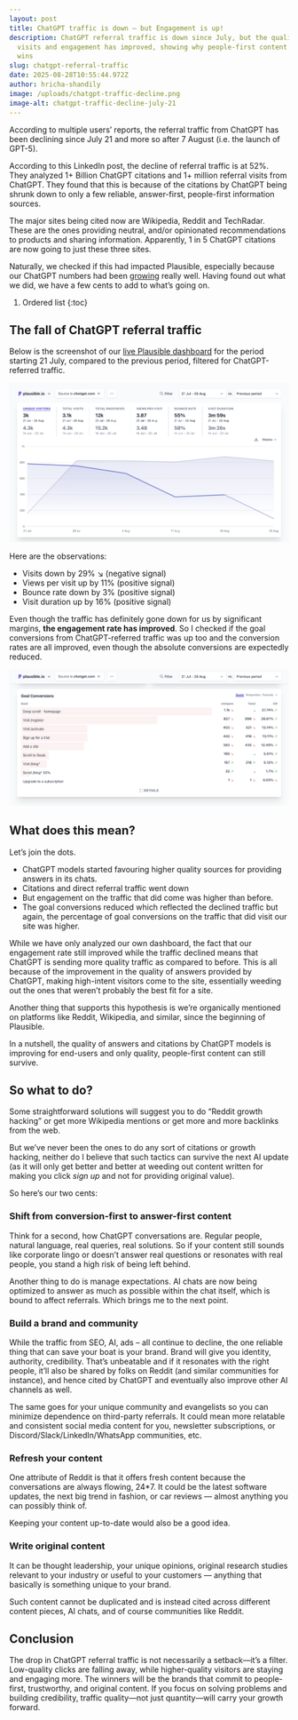 ```yaml
---
layout: post
title: ChatGPT traffic is down — but Engagement is up!
description: ChatGPT referral traffic is down since July, but the quality of
  visits and engagement has improved, showing why people-first content still
  wins
slug: chatgpt-referral-traffic
date: 2025-08-28T10:55:44.972Z
author: hricha-shandily
image: /uploads/chatgpt-traffic-decline.png
image-alt: chatgpt-traffic-decline-july-21
---
```

According to multiple users’ reports, the referral traffic from ChatGPT has been declining since July 21 and more so after 7 August (i.e. the launch of GPT-5).

According to this LinkedIn post, the decline of referral traffic is at 52%. They analyzed 1+ Billion ChatGPT citations and 1+ million referral visits from ChatGPT. They found that this is because of the citations by ChatGPT being shrunk down to only a few reliable, answer-first, people-first information sources.

The major sites being cited now are Wikipedia, Reddit and TechRadar. These are the ones providing neutral, and/or opinionated recommendations to products and sharing information. Apparently, 1 in 5 ChatGPT citations are now going to just these three sites.

Naturally, we checked if this had impacted Plausible, especially because our ChatGPT numbers had been [growing](https://plausible.io/blog/ai-referral-traffic-and-optimization) really well. Having found out what we did, we have a few cents to add to what’s going on.

1. Ordered list
   {:toc}

## The fall of ChatGPT referral traffic

Below is the screenshot of our [live Plausible dashboard](https://plausible.io/plausible.io?f=is,source,chatgpt.com&period=custom&keybindHint=C&from=2025-07-21&to=2025-08-26&comparison=previous_period) for the period starting 21 July, compared to the previous period, filtered for ChatGPT-referred traffic.

![drop in traffic from chatgpt since 21 july 2025](/uploads/21-jul-chatgpt-traffic-drop.png "drop in traffic from chatgpt since 21 july 2025")

Here are the observations:

* Visits down by 29% ↘ (negative signal)
* Views per visit up by 11% (positive signal)
* Bounce rate down by 3% (positive signal)
* Visit duration up by 16% (positive signal)

Even though the traffic has definitely gone down for us by significant margins, **the engagement rate has improved**. So I checked if the goal conversions from ChatGPT-referred traffic was up too and the conversion rates are all improved, even though the absolute conversions are expectedly reduced.

![goal conversions from chatgpt-referred traffic](/uploads/cr-from-chatgpt-referral-traffic-since-21-jul.png "goal conversions from chatgpt-referred traffic")

## What does this mean?

Let’s join the dots.

* ChatGPT models started favouring higher quality sources for providing answers in its chats.
* Citations and direct referral traffic went down
* But engagement on the traffic that did come was higher than before.
* The goal conversions reduced which reflected the declined traffic but again, the percentage of goal conversions on the traffic that did visit our site was higher.

While we have only analyzed our own dashboard, the fact that our engagement rate still improved while the traffic declined means that ChatGPT is sending more quality traffic as compared to before. This is all because of the improvement in the quality of answers provided by ChatGPT, making high-intent visitors come to the site, essentially weeding out the ones that weren’t probably the best fit for a site.

Another thing that supports this hypothesis is we’re organically mentioned on platforms like Reddit, Wikipedia, and similar, since the beginning of Plausible. 

In a nutshell, the quality of answers and citations by ChatGPT models is improving for end-users and only quality, people-first content can still survive.

## So what to do?

Some straightforward solutions will suggest you to do “Reddit growth hacking” or get more Wikipedia mentions or get more and more backlinks from the web.

But we’ve never been the ones to do any sort of citations or growth hacking, neither do I believe that such tactics can survive the next AI update (as it will only get better and better at weeding out content written for making you click *sign up* and not for providing original value).

So here’s our two cents:

### Shift from conversion-first to answer-first content

Think for a second, how ChatGPT conversations are. Regular people, natural language, real queries, real solutions. So if your content still sounds like corporate lingo or doesn’t answer real questions or resonates with real people, you stand a high risk of being left behind.

Another thing to do is manage expectations. AI chats are now being optimized to answer as much as possible within the chat itself, which is bound to affect referrals. Which brings me to the next point. 

### Build a brand and community

While the traffic from SEO, AI, ads – all continue to decline, the one reliable thing that can save your boat is your brand. Brand will give you identity, authority, credibility. That’s unbeatable and if it resonates with the right people, it’ll also be shared by folks on Reddit (and similar communities for instance), and hence cited by ChatGPT and eventually also improve other AI channels as well.

The same goes for your unique community and evangelists so you can minimize dependence on third-party referrals. It could mean more relatable and consistent social media content for you, newsletter subscriptions, or Discord/Slack/LinkedIn/WhatsApp communities, etc.

### Refresh your content

One attribute of Reddit is that it offers fresh content because the conversations are always flowing, 24*7. It could be the latest software updates, the next big trend in fashion, or car reviews –– almost anything you can possibly think of.

Keeping your content up-to-date would also be a good idea.

### Write original content

It can be thought leadership, your unique opinions, original research studies relevant to your industry or useful to your customers –– anything that basically is something unique to your brand.

Such content cannot be duplicated and is instead cited across different content pieces, AI chats, and of course communities like Reddit.

## Conclusion

The drop in ChatGPT referral traffic is not necessarily a setback—it’s a filter. Low-quality clicks are falling away, while higher-quality visitors are staying and engaging more. The winners will be the brands that commit to people-first, trustworthy, and original content. If you focus on solving problems and building credibility, traffic quality—not just quantity—will carry your growth forward.